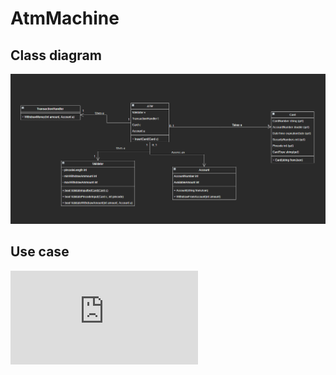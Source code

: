 # AtmMachine
## Class diagram
![class-diagram](https://github.com/PhilipGeil/AtmMachine/blob/master/atm-class.png "Class Diagram")
## Use case
![use-case](https://github.com/PhilipGeil/AtmMachine/blob/master/Use%20Case.pdf "Class Diagram")
